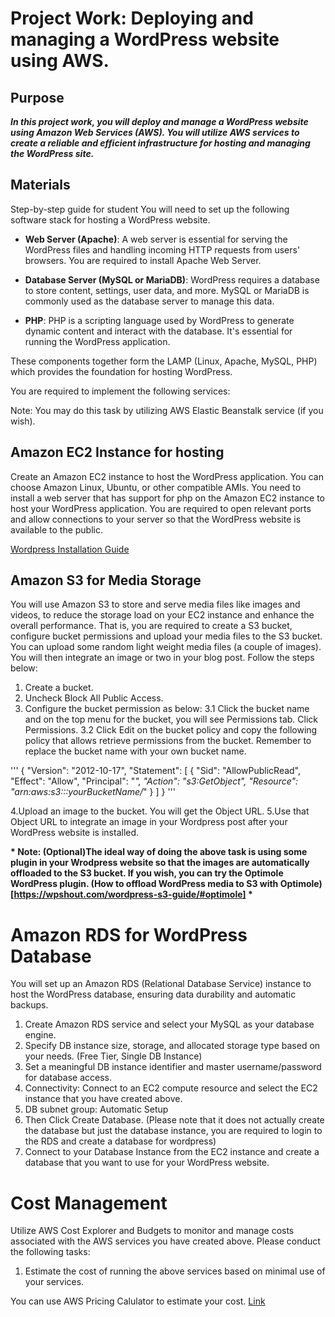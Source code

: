 # Project Work: Deploying and managing a WordPress website using AWS.
## Purpose
__*In this project work, you will deploy and manage a WordPress website using Amazon Web Services (AWS). You will utilize AWS services to create a reliable and efficient infrastructure for hosting and managing the WordPress site.*__

## Materials
Step-by-step guide for student You will need to set up the following software stack for hosting a WordPress website.

- **Web Server (Apache)**: A web server is essential for serving the WordPress files and handling incoming HTTP requests from users' browsers. You are required to install Apache Web Server.

- **Database Server (MySQL or MariaDB)**: WordPress requires a database to store content, settings, user data, and more. MySQL or MariaDB is commonly used as the database server to manage this data.

- **PHP**: PHP is a scripting language used by WordPress to generate dynamic content and interact with the database. It's essential for running the WordPress application.

These components together form the LAMP (Linux, Apache, MySQL, PHP) which provides the foundation for hosting WordPress.

You are required to implement the following services:

Note: You may do this task by utilizing AWS Elastic Beanstalk service (if you wish).

## Amazon EC2 Instance for hosting
Create an Amazon EC2 instance to host the WordPress application. You can choose Amazon Linux, Ubuntu, or other compatible AMIs. You need to install a web server that has support for php on the Amazon EC2 instance to host your WordPress application. You are required to open relevant ports and allow connections to your server so that the WordPress website is available to the public.

[Wordpress Installation Guide](https://github.com/dipaish/aws23/blob/main/wpGuide.md)

## Amazon S3 for Media Storage
You will use Amazon S3 to store and serve media files like images and videos, to reduce the storage load on your EC2 instance and enhance the overall performance. That is, you are required to create a S3 bucket, configure bucket permissions and upload your media files to the S3 bucket. You can upload some random light weight media files (a couple of images). You will then integrate an image or two in your blog post. Follow the steps below:

1. Create a bucket.
2. Uncheck Block All Public Access.
3. Configure the bucket permission as below:
 3.1 Click the bucket name and on the top menu for the bucket, you will see Permissions tab. Click Permissions.
 3.2 Click Edit on the bucket policy and copy the following policy that allows retrieve permissions from the bucket. Remember to replace the bucket name with your own bucket name.

''' {
        "Version": "2012-10-17",
        "Statement": [
            {
                "Sid": "AllowPublicRead",
                "Effect": "Allow",
                "Principal": "*",
                "Action": "s3:GetObject",
                "Resource": "arn:aws:s3:::yourBucketName/*"
                }
           ]
    } '''

4.Upload an image to the bucket. You will get the Object URL.
5.Use that Object URL to integrate an image in your Wordpress post after your WordPress website is installed.

__* Note: (Optional)The ideal way of doing the above task is using some plugin in your Wrodpress website so that the images are automatically offloaded to the S3 bucket. If you wish, you can try the Optimole WordPress plugin. (How to offload WordPress media to S3 with Optimole)[https://wpshout.com/wordpress-s3-guide/#optimole] *__

# Amazon RDS for WordPress Database
You will set up an Amazon RDS (Relational Database Service) instance to host the WordPress database, ensuring data durability and automatic backups.

1. Create Amazon RDS service and select your MySQL as your database engine.
2. Specify DB instance size, storage, and allocated storage type based on your needs. (Free Tier, Single DB Instance)
3. Set a meaningful DB instance identifier and master username/password for database access.
4. Connectivity: Connect to an EC2 compute resource and select the EC2 instance that you have created above.
5. DB subnet group: Automatic Setup
6. Then Click Create Database. (Please note that it does not actually create the database but just the database instance, you are required to login to the RDS and create a database for wordpress)
7. Connect to your Database Instance from the EC2 instance and create a database that you want to use for your WordPress website.


# Cost Management
Utilize AWS Cost Explorer and Budgets to monitor and manage costs associated with the AWS services you have created above. Please conduct the following tasks:

1. Estimate the cost of running the above services based on minimal use of your services.

You can use AWS Pricing Calulator to estimate your cost. [Link](https://calculator.aws/#/addService)

